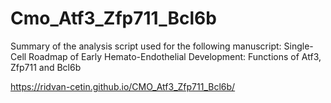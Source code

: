 # Cmo_Atf3_Zfp711_Bcl6b
Summary of the analysis script used for the following manuscript: Single-Cell Roadmap of Early Hemato-Endothelial Development: Functions of Atf3, Zfp711 and Bcl6b


https://ridvan-cetin.github.io/CMO_Atf3_Zfp711_Bcl6b/

